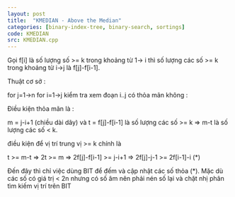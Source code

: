 ```yaml
---
layout: post
title:  "KMEDIAN - Above the Median"
categories: [binary-index-tree, binary-search, sortings]
code: KMEDIAN
src: KMEDIAN.cpp
---
```


Gọi f[i] là số lượng số >= k trong khoảng từ 1-> i thì số lượng các số >= k trong khoảng từ i->j là f[j]-f[i-1].

Thuật cơ sở :

for j=1->n
    for i=1->j
        kiểm tra xem đoạn i..j có thỏa mãn không :

Điều kiện thỏa mãn là :

m = j-i+1 (chiều dài dãy) và t = f[j]-f[i-1] là số lượng các số >= k
=> m-t là số lượng các số < k.

điều kiện để vị trí trung vị >= k chính là

t >= m-t
    => 2t >= m
    => 2f[j]-f[i-1] >= j-i+1
    => 2f[j]-j-1 >= 2f[i-1]-i (*)


Đến đây thì chỉ việc dùng BIT để đếm và cập nhật các số thỏa (*). Mặc dù các số có giá trị < 2n nhưng có số âm nên phải nén số lại và chặt nhị phân tìm kiếm vị trí trên BIT